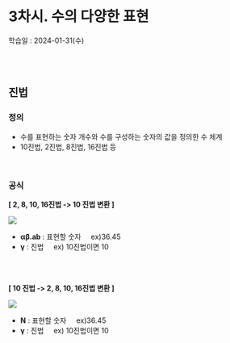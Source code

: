 # 3차시. 수의 다양한 표현
학습일 : 2024-01-31(수)

</br></br>

## 진법
### 정의
- 수를 표현하는 숫자 개수와 수를 구성하는 숫자의 값을 정의한 수 체계
- 10진법, 2진법, 8진법, 16진법 등

</br>

### 공식
**[ 2, 8, 10, 16진법 -> 10 진법 변환 ]**

<img src ="https://github.com/fsm12/Hanbit-CS101/assets/74345771/7a5638c1-56b5-4bea-9ea7-8451bc501876">

- **αβ.ab** : 표현할 숫자 &nbsp; &nbsp; ex)36.45
- **γ** : 진법 &nbsp; &nbsp; ex) 10진법이면 10

</br></br>

**[ 10 진법 -> 2, 8, 10, 16진법 변환 ]**

<img src ="https://github.com/fsm12/Hanbit-CS101/assets/74345771/97e5013f-6ed8-4c2d-87e2-b0c435329fcc">

- **N** : 표현할 숫자 &nbsp; &nbsp; ex)36.45
- **γ** : 진법 &nbsp; &nbsp; ex) 10진법이면 10



